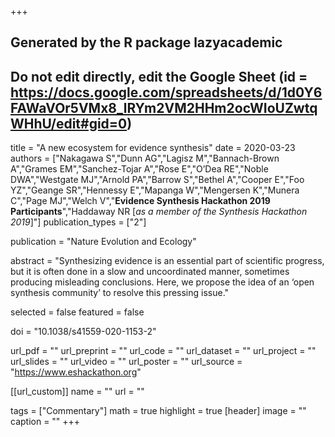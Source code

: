 +++
## Generated by the R package lazyacademic
## Do not edit directly, edit the Google Sheet (id = https://docs.google.com/spreadsheets/d/1d0Y6FAWaVOr5VMx8_lRYm2VM2HHm2ocWIoUZwtqWHhU/edit#gid=0)

title = "A new ecosystem for evidence synthesis"
date = 2020-03-23
authors = ["Nakagawa S","Dunn AG","Lagisz M","Bannach-Brown A","Grames EM","Sanchez-Tojar A","Rose E","O’Dea RE","Noble DWA","Westgate MJ","Arnold PA","Barrow S","Bethel A","Cooper E","Foo YZ","Geange SR","Hennessy E","Mapanga W","Mengersen K","Munera C","Page MJ","Welch V","**Evidence Synthesis Hackathon 2019 Participants**","Haddaway NR [*as a member of the Synthesis Hackathon 2019*]"]
publication_types = ["2"]

publication = "Nature Evolution and Ecology"

abstract = "Synthesizing evidence is an essential part of scientific progress, but it is often done in a slow and uncoordinated manner, sometimes producing misleading conclusions. Here, we propose the idea of an ‘open synthesis community’ to resolve this pressing issue."

selected = false
featured = false

doi = "10.1038/s41559-020-1153-2"

url_pdf = ""
url_preprint = ""
url_code = ""
url_dataset = ""
url_project = ""
url_slides = ""
url_video = ""
url_poster = ""
url_source = "https://www.eshackathon.org"

[[url_custom]]
name = ""
url =  ""

tags = ["Commentary"]
math = true
highlight = true
[header]
image = ""
caption = ""
+++
